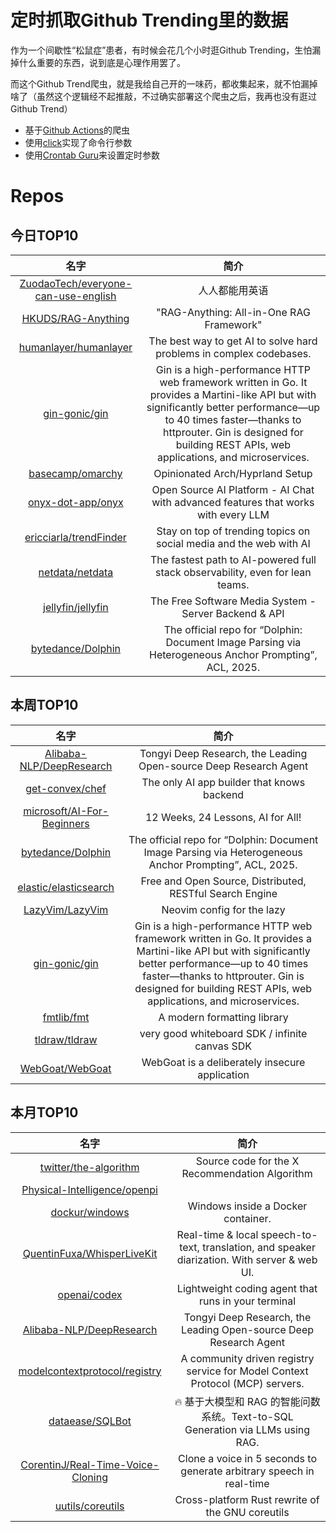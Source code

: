 # 定时抓取Github Trending里的数据

作为一个间歇性“松鼠症”患者，有时候会花几个小时逛Github Trending，生怕漏掉什么重要的东西，说到底是心理作用罢了。

而这个Github Trend爬虫，就是我给自己开的一味药，都收集起来，就不怕漏掉啥了（虽然这个逻辑经不起推敲，不过确实部署这个爬虫之后，我再也没有逛过Github Trend）

* 基于[Github Actions](https://docs.github.com/en/actions)的爬虫
* 使用[click](https://github.com/pallets/click)实现了命令行参数
* 使用[Crontab Guru](https://crontab.guru/)来设置定时参数

# Repos
## 今日TOP10 
<!-- START OF DAILY_TOP10_REPOS -->
| 名字 | 简介 |
| :----: | :----: |
| [ZuodaoTech/everyone-can-use-english](https://github.com/ZuodaoTech/everyone-can-use-english) | 人人都能用英语 |
| [HKUDS/RAG-Anything](https://github.com/HKUDS/RAG-Anything) | "RAG-Anything: All-in-One RAG Framework" |
| [humanlayer/humanlayer](https://github.com/humanlayer/humanlayer) | The best way to get AI to solve hard problems in complex codebases. |
| [gin-gonic/gin](https://github.com/gin-gonic/gin) | Gin is a high-performance HTTP web framework written in Go. It provides a Martini-like API but with significantly better performance—up to 40 times faster—thanks to httprouter. Gin is designed for building REST APIs, web applications, and microservices. |
| [basecamp/omarchy](https://github.com/basecamp/omarchy) | Opinionated Arch/Hyprland Setup |
| [onyx-dot-app/onyx](https://github.com/onyx-dot-app/onyx) | Open Source AI Platform - AI Chat with advanced features that works with every LLM |
| [ericciarla/trendFinder](https://github.com/ericciarla/trendFinder) | Stay on top of trending topics on social media and the web with AI |
| [netdata/netdata](https://github.com/netdata/netdata) | The fastest path to AI-powered full stack observability, even for lean teams. |
| [jellyfin/jellyfin](https://github.com/jellyfin/jellyfin) | The Free Software Media System - Server Backend & API |
| [bytedance/Dolphin](https://github.com/bytedance/Dolphin) | The official repo for “Dolphin: Document Image Parsing via Heterogeneous Anchor Prompting”, ACL, 2025. |
<!-- END OF DAILY_TOP10_REPOS -->

## 本周TOP10
<!-- START OF WEEKLY_TOP10_REPOS -->
| 名字 | 简介 |
| :----: | :----: |
| [Alibaba-NLP/DeepResearch](https://github.com/Alibaba-NLP/DeepResearch) | Tongyi Deep Research, the Leading Open-source Deep Research Agent |
| [get-convex/chef](https://github.com/get-convex/chef) | The only AI app builder that knows backend |
| [microsoft/AI-For-Beginners](https://github.com/microsoft/AI-For-Beginners) | 12 Weeks, 24 Lessons, AI for All! |
| [bytedance/Dolphin](https://github.com/bytedance/Dolphin) | The official repo for “Dolphin: Document Image Parsing via Heterogeneous Anchor Prompting”, ACL, 2025. |
| [elastic/elasticsearch](https://github.com/elastic/elasticsearch) | Free and Open Source, Distributed, RESTful Search Engine |
| [LazyVim/LazyVim](https://github.com/LazyVim/LazyVim) | Neovim config for the lazy |
| [gin-gonic/gin](https://github.com/gin-gonic/gin) | Gin is a high-performance HTTP web framework written in Go. It provides a Martini-like API but with significantly better performance—up to 40 times faster—thanks to httprouter. Gin is designed for building REST APIs, web applications, and microservices. |
| [fmtlib/fmt](https://github.com/fmtlib/fmt) | A modern formatting library |
| [tldraw/tldraw](https://github.com/tldraw/tldraw) | very good whiteboard SDK / infinite canvas SDK |
| [WebGoat/WebGoat](https://github.com/WebGoat/WebGoat) | WebGoat is a deliberately insecure application |
<!-- END OF WEEKLY_TOP10_REPOS -->

## 本月TOP10
<!-- START OF MONTHLY_TOP10_REPOS -->
| 名字 | 简介 |
| :----: | :----: |
| [twitter/the-algorithm](https://github.com/twitter/the-algorithm) | Source code for the X Recommendation Algorithm |
| [Physical-Intelligence/openpi](https://github.com/Physical-Intelligence/openpi) |  |
| [dockur/windows](https://github.com/dockur/windows) | Windows inside a Docker container. |
| [QuentinFuxa/WhisperLiveKit](https://github.com/QuentinFuxa/WhisperLiveKit) | Real-time & local speech-to-text, translation, and speaker diarization. With server & web UI. |
| [openai/codex](https://github.com/openai/codex) | Lightweight coding agent that runs in your terminal |
| [Alibaba-NLP/DeepResearch](https://github.com/Alibaba-NLP/DeepResearch) | Tongyi Deep Research, the Leading Open-source Deep Research Agent |
| [modelcontextprotocol/registry](https://github.com/modelcontextprotocol/registry) | A community driven registry service for Model Context Protocol (MCP) servers. |
| [dataease/SQLBot](https://github.com/dataease/SQLBot) | 🔥 基于大模型和 RAG 的智能问数系统。Text-to-SQL Generation via LLMs using RAG. |
| [CorentinJ/Real-Time-Voice-Cloning](https://github.com/CorentinJ/Real-Time-Voice-Cloning) | Clone a voice in 5 seconds to generate arbitrary speech in real-time |
| [uutils/coreutils](https://github.com/uutils/coreutils) | Cross-platform Rust rewrite of the GNU coreutils |
<!-- END OF MONTHLY_TOP10_REPOS -->
